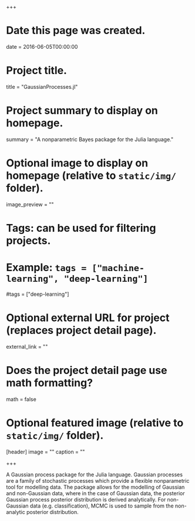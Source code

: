+++
# Date this page was created.
date = 2016-06-05T00:00:00

# Project title.
title = "GaussianProcesses.jl"

# Project summary to display on homepage.
summary = "A nonparametric Bayes package for the Julia language."

# Optional image to display on homepage (relative to `static/img/` folder).
image_preview = ""

# Tags: can be used for filtering projects.
# Example: `tags = ["machine-learning", "deep-learning"]`
#tags = ["deep-learning"]

# Optional external URL for project (replaces project detail page).
external_link = ""

# Does the project detail page use math formatting?
math = false

# Optional featured image (relative to `static/img/` folder).
[header]
image = ""
caption = ""

+++

A Gaussian process package for the Julia language. Gaussian processes are a family of stochastic processes which provide a flexible nonparametric tool for modelling data. The package allows for the modelling of Gaussian and non-Gaussian data, where in the case of Gaussian data, the posterior Gaussian process posterior distribution is derived analytically. For non-Gaussian data (e.g. classification), MCMC is used to sample from the non-analytic posterior distribution.